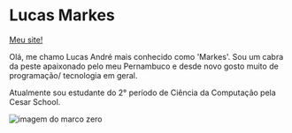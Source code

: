 # Lucas Markes
<a href="https://lucasmarkes.github.io">Meu site!</a>

<p>Olá, me chamo Lucas André mais conhecido como 'Markes'. Sou um cabra da peste apaixonado pelo meu Pernambuco e desde novo gosto muito de programação/ tecnologia em geral.</p>
<p>Atualmente sou estudante do 2° período de Ciência da Computação pela Cesar School.</p>

![imagem do marco zero](https://media-cdn.tripadvisor.com/media/photo-s/18/00/2e/31/recife.jpg)